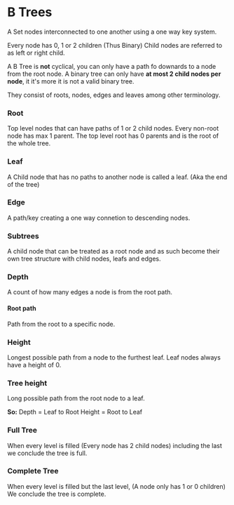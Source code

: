 # B Trees

A Set nodes interconnected to one another using a one way key system.

Every node has 0, 1 or 2 children (Thus Binary)
Child  nodes are referred to as left or right child.

A B Tree is **not** cyclical, you can only have a path fo downards to a node from the root node.
A binary tree can only have **at most 2 child nodes per node**, it it's more it is not a valid binary tree.

They consist of roots, nodes, edges and leaves among other terminology.

### Root
Top level nodes that can have paths of 1 or 2 child nodes. Every non-root node has max 1 parent. The top level root has 0 parents and is the root of the whole tree.

### Leaf
A Child node that has no paths to another node is called a leaf. (Aka the end of the tree)

### Edge
A path/key creating a one way connetion to descending nodes.

### Subtrees
A child  node that can be treated as a root node and as such become their own tree structure with child nodes, leafs and edges.

### Depth
A count of how many edges a node is from the root path.

#### Root path
Path from the root to a specific node.

### Height
Longest possible path from a node to the furthest leaf. Leaf nodes always have a height of 0.

### Tree height
Long possible path from the root node to a leaf.

**So:**
  Depth = Leaf to Root
  Height = Root to Leaf
  
### Full Tree
When every level is filled (Every node has 2 child nodes) including the last we conclude the tree is full.

### Complete Tree
When every level is filled but the last level, (A node only has 1 or 0 children) We conclude the tree is complete.

